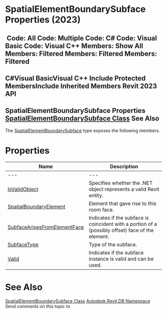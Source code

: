 # SpatialElementBoundarySubface Properties (2023)

﻿
 Code: All Code: Multiple Code: C# Code: Visual Basic Code: Visual C++  Members: Show All Members: Filtered Members: Filtered Members: Filtered   
---  
C#Visual BasicVisual C++
Include Protected MembersInclude Inherited Members
Revit 2023 API  
---  
SpatialElementBoundarySubface Properties  
[SpatialElementBoundarySubface Class](0a8f3677-3320-a8a5-674e-b0d055ac6671.md "SpatialElementBoundarySubface Class") See Also  
---  
The [SpatialElementBoundarySubface](0a8f3677-3320-a8a5-674e-b0d055ac6671.md "SpatialElementBoundarySubface Class") type exposes the following members.
# Properties
| Name | Description |
| --- | --- |
| --- | --- | --- |
| [IsValidObject](79e88553-e0a3-a2f7-4c6f-958e31313d1c.md "IsValidObject Property") | Specifies whether the .NET object represents a valid Revit entity. |
| [SpatialBoundaryElement](332b209f-bf7d-7ebd-fc63-0463aaf89550.md "SpatialBoundaryElement Property") | Element that gave rise to this room face. |
| [SubfaceArisesFromElementFace](dfbb3c9a-fdfa-8d50-9cb8-218adbd66e40.md "SubfaceArisesFromElementFace Property") | Indicates if the subface is coincident with a portion of a (possibly offset) face of the element. |
| [SubfaceType](f9b2dfe3-0c2a-44e8-d8bf-0a4f633d6c02.md "SubfaceType Property") | Type of the subface. |
| [Valid](95ee55cc-a654-4747-02fc-32e7ca06b0ad.md "Valid Property") | Indicates if the subface instance is valid and can be used. |

# See Also
[SpatialElementBoundarySubface Class](0a8f3677-3320-a8a5-674e-b0d055ac6671.md "SpatialElementBoundarySubface Class")
[Autodesk.Revit.DB Namespace](87546ba7-461b-c646-cbb1-2cb8f5bff8b2.md "Autodesk.Revit.DB Namespace")
Send comments on this topic to 